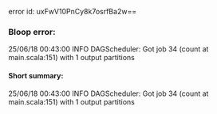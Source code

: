 error id: uxFwV10PnCy8k7osrfBa2w==
### Bloop error:

25/06/18 00:43:00 INFO DAGScheduler: Got job 34 (count at main.scala:151) with 1 output partitions
#### Short summary: 

25/06/18 00:43:00 INFO DAGScheduler: Got job 34 (count at main.scala:151) with 1 output partitions